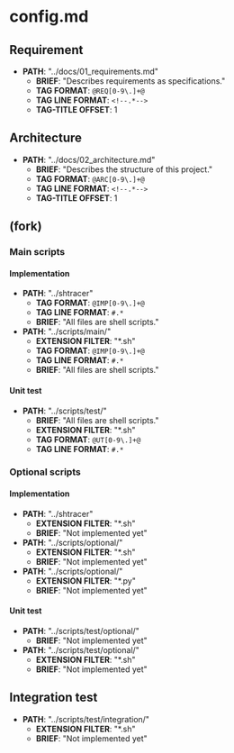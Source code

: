 # config.md

## Requirement

* **PATH**: "../docs/01_requirements.md"                     <!-- It can be a relative or absolute path. If you use a relative path, this file (config.md) is the starting point. -->
  * **BRIEF**: "Describes requirements as specifications."
  * **TAG FORMAT**: `@REQ[0-9\.]+@`                          <!-- Tag format must be written in ERE (Extended regular expressions) and surrounded backquotes for discriminating other comment blocks in markdown. -->
  * **TAG LINE FORMAT**: `<!--.*-->`
  * **TAG-TITLE OFFSET**: 1                                  <!-- Relationship between the tag and its title: default is 1 -->

## Architecture

* **PATH**: "../docs/02_architecture.md"
  * **BRIEF**: "Describes the structure of this project."
  * **TAG FORMAT**: `@ARC[0-9\.]+@`
  * **TAG LINE FORMAT**: `<!--.*-->`
  * **TAG-TITLE OFFSET**: 1

## (fork)

<!-- TO SPLIT THE TRACE TARGET FLOW, USE "(fork)" AS A SECTION TITLE -->

### Main scripts

#### Implementation

<!-- IF THERE ARE MULTIPLE TRACE TARGETS BUT YOU DON'T WANT TO SPLIT THE TRACE FLOW, -->
<!-- YOU DON'T NEED TO USE "(fork)" AND JUST ENTER MULTIPLE PATHS. -->

* **PATH**: "../shtracer"
  * **TAG FORMAT**: `@IMP[0-9\.]+@`
  * **TAG LINE FORMAT**: `#.*`
  * **BRIEF**: "All files are shell scripts."
* **PATH**: "../scripts/main/"
  * **EXTENSION FILTER**: "*.sh"
  * **TAG FORMAT**: `@IMP[0-9\.]+@`
  * **TAG LINE FORMAT**: `#.*`
  * **BRIEF**: "All files are shell scripts."

#### Unit test

<!-- IF THERE ARE TOO MANY TRACE TARGET LIKE SOFTWARE REPOSITORY, -->
<!-- USE DIRECTORY PATHS TO TRACE. -->

* **PATH**: "../scripts/test/"
  * **BRIEF**: "All files are shell scripts."
  * **EXTENSION FILTER**: "*.sh"
  * **TAG FORMAT**: `@UT[0-9\.]+@`
  * **TAG LINE FORMAT**: `#.*`

### Optional scripts

#### Implementation

<!-- IF THERE ARE MULTIPLE TRACE TARGETS BUT YOU DON'T WANT TO SPLIT THE TRACE FLOW, -->
<!-- YOU DON'T NEED TO USE "(fork)" AND JUST ENTER MULTIPLE PATHS. -->

* **PATH**: "../shtracer"
  * **EXTENSION FILTER**: "*.sh"
  * **BRIEF**: "Not implemented yet"
* **PATH**: "../scripts/optional/"
  * **EXTENSION FILTER**: "*.sh"
  * **BRIEF**: "Not implemented yet"
* **PATH**: "../scripts/optional/"
  * **EXTENSION FILTER**: "*.py"
  * **BRIEF**: "Not implemented yet"

#### Unit test

<!-- IF THERE ARE TOO MANY TRACE TARGET LIKE SOFTWARE REPOSITORY, USE DIRECTORY PATHS TO TRACE. -->

* **PATH**: "../scripts/test/optional/"
  * **BRIEF**: "Not implemented yet"
* **PATH**: "../scripts/test/optional/"
  * **EXTENSION FILTER**: "*.sh"
  * **BRIEF**: "Not implemented yet"

## Integration test

* **PATH**: "../scripts/test/integration/"
  * **EXTENSION FILTER**: "*.sh"
  * **BRIEF**: "Not implemented yet"
